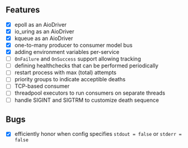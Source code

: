 ## Features
- [x] epoll as an AioDriver
- [x] io_uring as an AioDriver
- [x] kqueue as an AioDriver
- [x] one-to-many producer to consumer model bus
- [x] adding environment variables per-service
- [ ] `OnFailure` and `OnSuccess` support allowing tracking
- [ ] defining healthchecks that can be performed periodically
- [ ] restart process with max (total) attempts
- [ ] priority groups to indicate acceptible deaths
- [ ] TCP-based consumer
- [ ] threadpool executors to run consumers on separate threads
- [ ] handle SIGINT and SIGTRM to customize death sequence

## Bugs
- [x] efficiently honor when config specifies `stdout = false` or `stderr = false`
